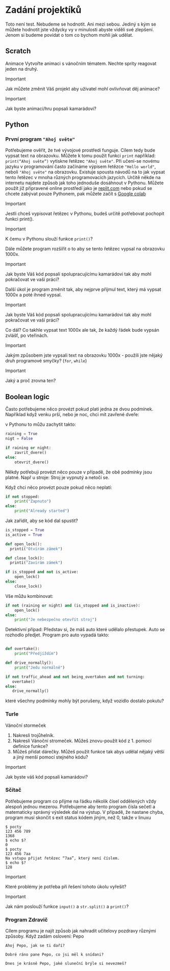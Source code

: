# Zadání projektíků
Toto není test. Nebudeme se hodnotit. Ani mezi sebou. Jediný s kým se můžete hodnotit jste vždycky vy v minulosti abyste viděli své zlepšení. Jenom si budeme povídat o tom co bychom mohli jak udělat.

## Scratch
Animace
Vytvořte animaci s vánočním tématem.
Nechte sprity reagovat jeden na druhý.

> [!Important]
> Jak můžete změnit Váš projekt aby uživatel mohl ovlivňovat děj animace?

> [!Important]
> Jak byste animaci/hru popsali kamarádovi?

## Python
### První program `"Ahoj světe"`
Potřebujeme ověřit, že tvé vývojové prostředí funguje. Cílem tedy bude vypsat text na obrazovku. Můžete k tomu použít funkci `print` například: `print(“Ahoj světe”)` vytiskne řetězec `"Ahoj světe"`. Při učení-se novému jazyku v programování často začínáme výpisem řetězce `"Hello world"`, neboli `"Ahoj světe"` na obrazovku. Existuje spousta návodů na to jak vypsat tento řetězec v mnoha různých programovacích jazycích. Určitě někde na internetu najdete způsob jak toho jednoduše dosáhnout v Pythonu. Můžete použít již připravené online prostředí jako je 
[replit.com](http://replit.com) nebo pokud se chcete zabývat pouze Pythonem, pak můžete začít s [Google colab](https://colab.research.google.com/)

> [!Important]
> Jestli chceš vypisovat řetězec v Pythonu, budeš určitě potřebovat pochopit funkci print().

> [!Important]
> K čemu v Pythonu slouží funkce `print()`?

Dále můžete program rozšířit o to aby se tento řetězec vypsal na obrazovku 1000x.

> [!Important]
>Jak byste Váš kód popsali spolupracujícímu kamarádovi tak aby mohl pokračovat ve vaší práci?

Další úkol je program změnit tak, aby nejprve přijmul text, který má vypsat 1000x a poté ihned vypsal.

> [!Important]
> Jak byste Váš kód popsali spolupracujícímu kamarádovi tak aby mohl pokračovat ve vaší práci?

Co dál? Co takhle vypsat text 1000x ale tak, že každý řádek bude vypsán zvlášť, po vteřinách.

> [!Important]
> Jakým způsobem jste vypsali text na obrazovku 1000x - použili jste nějaký druh programové smyčky? (`for`, `while`)
 
> [!Important]
> Jaký a proč zrovna ten?

## Boolean logic
Často potřebujeme něco provézt pokud plati jedna ze dvou podmínek. Například když venku prší, nebo je noc, chci mít zavřené dveře:

v Pythonu to můžu zachytit takto:
```python
raining = True
nigt = False

if raining or night:
    zavrit_dvere()
else:
    otevrit_dvere()
```

Někdy potřebuji provézt něco pouze v případě, že obě podmínky jsou platné. Např u stroje: Stroj je vypnutý a netočí se.

Když chci něco provézt pouze pokud něco neplatí:
```python
if not stopped:
    print("Zapnuto")
else:
    print("Already started")
```
Jak zařídit, aby se kód dal spustit?

```python
is_stopped = True
is_active = True

def open_lock():
  printí("Otvírám zámek")

def close_lock():
  printí("Zavírám zámek")

if is_stopped and not is_active:
    open_lock()
else:
    close_lock()
```

Vše můžu kombinovat:
```python
if not (raining or night) and (is_stopped and is_inactive):
    open_lock()
else:
    print("Je nebezpečno otevřít stroj")
```

Detektivní případ: Představ si, že máš auto které udělalo přestupek. Auto se rozhodlo předjet. Program pro auto vypadá takto:
```python

def overtake():
    print("Předjíždím")

def drive_normally():
    print("Jedu normálně")

if not traffic_ahead and not being_overtaken and not turning:
   overtake()
else:
   drive_normally()
```
které všechny podmínky mohly být porušeny, když vozidlo dostalo pokutu?


### Turle
Vánoční stormeček
1. Nakresli trojůhelník.
2. Nakresli Vánoční stromeček. Můžeš znovu-použít  kód z 1. pomocí definice funkce?
3. Můžeš přidat dárečky. Můžeš použít funkce tak abys udělal nějaký větší a jiný menší pomocí stejného kódu?
   
> [!Important]
> Jak byste váš kód popsali kamarádovi?

### Sčítač
Potřebujeme program co přijme na řádku několik čísel oddělených vždy alespoň jednou mezerou. Potřebujeme aby tento program čísla sečetl a matematicky správný výsledek dal na výstup.
V případě, že nastane chyba, program musí skončit s exit status kódem jiným, než 0, takže v linuxu
```
$ pocty 
123 456 789
1368
$ echo $?
0
$ pocty
123 456 7aa
Na vstupu přijat řetězec “7aa”, který není číslem.
$ echo $?
128
```

> [!Important]
> Které problémy je potřeba při řešení tohoto úkolu vyřešit?

> [!Important]
> Jak nám poslouží funkce `input()` a `str.split()` a `print()`?

### Program Zdravič
Cílem programu je najít způsob jak nahradit učitelovy pozdravy různými způsoby. Když zadám oslovení: Pepo
```
Ahoj Pepo, jak se ti daří?
```
```
Dobré ráno pane Pepo, co jsi měl k snídani?
```
```
Dnes je krásně Pepo, jaké sluneční brýle si nevezmeš?
```
